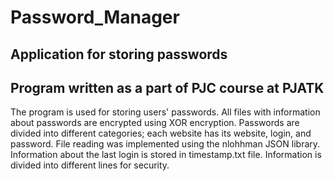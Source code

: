 # Password_Manager
## Application for storing passwords
## Program written as a part of PJC course at PJATK
The program is used for storing users' passwords. All files with information about passwords are encrypted using XOR encryption. 
Passwords are divided into different categories; each website has its website, login, and password.
File reading was implemented using the nlohhman JSON library. 
Information about the last login is stored in timestamp.txt file. Information is divided into different lines for security.
